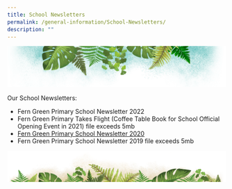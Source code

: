 ```yaml
---
title: School Newsletters
permalink: /general-information/School-Newsletters/
description: ""
---
```

![](/images/Banner.png)

Our School Newsletters:

*   Fern Green Primary School Newsletter 2022
*   Fern Green Primary Takes Flight (Coffee Table Book for School Official Opening Event in 2021) file exceeds 5mb
*   [Fern Green Primary School Newsletter 2020](/files/FGPS%20Newsletter%202020.pdf)
*   Fern Green Primary School Newsletter 2019 file exceeds 5mb

![](/images/bg-bottom.png)